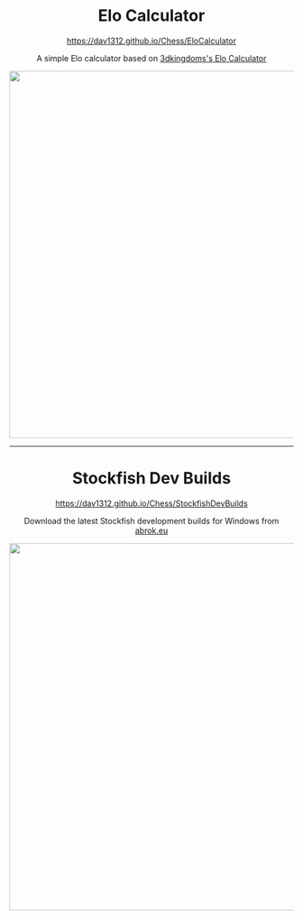 <h1 align="center">Elo Calculator</h1>
<p align="center">
	<a href="https://dav1312.github.io/Chess/EloCalculator">https://dav1312.github.io/Chess/EloCalculator</a>
</p>
<p align="center">A simple Elo calculator based on <a href="https://www.3dkingdoms.com/chess/elo.htm">3dkingdoms's Elo Calculator</a></p>
<p align="center">
	<img width="650" src="https://user-images.githubusercontent.com/63931154/132331164-c6270e3b-1593-45c6-98ce-45591c28f207.png">
</p>

---

<h1 align="center">Stockfish Dev Builds</h1>
<p align="center">
	<a href="https://dav1312.github.io/Chess/StockfishDevBuilds">https://dav1312.github.io/Chess/StockfishDevBuilds</a>
</p>
<p align="center">Download the latest Stockfish development builds for Windows from <a href="https://abrok.eu/stockfish/">abrok.eu</a></p>
<p align="center">
	<img width="650" src="https://user-images.githubusercontent.com/63931154/132331201-dc9185e9-9e96-4a8f-8954-0fd0b81c82c9.png">
</p>
